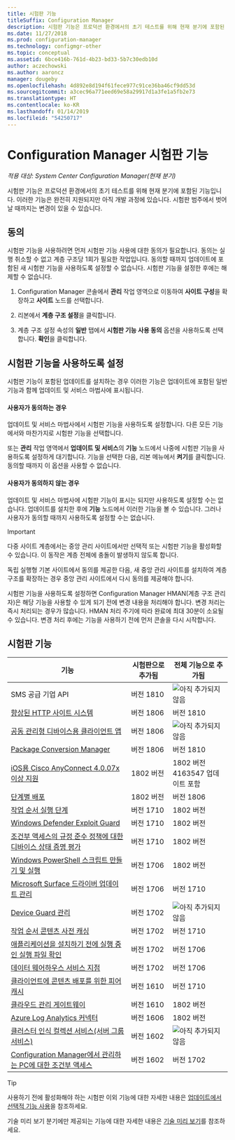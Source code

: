 ```yaml
---
title: 시험판 기능
titleSuffix: Configuration Manager
description: 시험판 기능은 프로덕션 환경에서의 초기 테스트를 위해 현재 분기에 포함된 기능입니다.
ms.date: 11/27/2018
ms.prod: configuration-manager
ms.technology: configmgr-other
ms.topic: conceptual
ms.assetid: 6bce416b-761d-4b23-bd33-5b7c30edb10d
author: aczechowski
ms.author: aaroncz
manager: dougeby
ms.openlocfilehash: 4d892e8d194f61fece977c91ce36ba46cf9dd53d
ms.sourcegitcommit: a3cec96a771eed69e58a29917d1a3fe1a5fb2e73
ms.translationtype: HT
ms.contentlocale: ko-KR
ms.lasthandoff: 01/14/2019
ms.locfileid: "54250717"
---
```

# <a name="pre-release-features-in-configuration-manager"></a>Configuration Manager 시험판 기능

*적용 대상: System Center Configuration Manager(현재 분기)*

시험판 기능은 프로덕션 환경에서의 초기 테스트를 위해 현재 분기에 포함된 기능입니다. 이러한 기능은 완전히 지원되지만 아직 개발 과정에 있습니다. 시험판 범주에서 벗어날 때까지는 변경이 있을 수 있습니다.



## <a name="give-consent"></a>동의  

시험판 기능을 사용하려면 먼저 시험판 기능 사용에 대한 동의가 필요합니다. 동의는 실행 취소할 수 없고 계층 구조당 1회가 필요한 작업입니다. 동의할 때까지 업데이트에 포함된 새 시험판 기능을 사용하도록 설정할 수 없습니다. 시험판 기능을 설정한 후에는 해제할 수 없습니다.

1. Configuration Manager 콘솔에서 **관리** 작업 영역으로 이동하여 **사이트 구성**을 확장하고 **사이트** 노드를 선택합니다.  

2. 리본에서 **계층 구조 설정**을 클릭합니다.  

3. 계층 구조 설정 속성의 **일반** 탭에서 **시험판 기능 사용 동의** 옵션을 사용하도록 선택합니다. **확인**을 클릭합니다.  



## <a name="enabling-pre-release-features"></a>시험판 기능을 사용하도록 설정

시험판 기능이 포함된 업데이트를 설치하는 경우 이러한 기능은 업데이트에 포함된 일반 기능과 함께 업데이트 및 서비스 마법사에 표시됩니다.

#### <a name="if-you-have-given-consent"></a>사용자가 동의하는 경우
업데이트 및 서비스 마법사에서 시험판 기능을 사용하도록 설정합니다. 다른 모든 기능에서와 마찬가지로 시험판 기능을 선택합니다.     

또는 **관리** 작업 영역에서 **업데이트 및 서비스**의 **기능** 노드에서 나중에 시험판 기능을 사용하도록 설정하게 대기합니다. 기능을 선택한 다음, 리본 메뉴에서 **켜기**를 클릭합니다. 동의할 때까지 이 옵션을 사용할 수 없습니다.

#### <a name="if-you-havent-given-consent"></a>사용자가 동의하지 않는 경우
업데이트 및 서비스 마법사에 시험판 기능이 표시는 되지만 사용하도록 설정할 수는 없습니다. 업데이트를 설치한 후에 **기능** 노드에서 이러한 기능을 볼 수 있습니다. 그러나 사용자가 동의할 때까지 사용하도록 설정할 수는 없습니다.


> [!Important]  
> 다중 사이트 계층에서는 중앙 관리 사이트에서만 선택적 또는 시험판 기능을 활성화할 수 있습니다. 이 동작은 계층 전체에 충돌이 발생하지 않도록 합니다. <!--507197-->  
> 
> 독립 실행형 기본 사이트에서 동의를 제공한 다음, 새 중앙 관리 사이트를 설치하여 계층 구조를 확장하는 경우 중앙 관리 사이트에서 다시 동의를 제공해야 합니다.  

시험판 기능을 사용하도록 설정하면 Configuration Manager HMAN(계층 구조 관리자)은 해당 기능을 사용할 수 있게 되기 전에 변경 내용을 처리해야 합니다. 변경 처리는 즉시 처리되는 경우가 많습니다. HMAN 처리 주기에 따라 완료에 최대 30분이 소요될 수 있습니다. 변경 처리 후에는 기능을 사용하기 전에 먼저 콘솔을 다시 시작합니다.



## <a name="pre-release-features"></a>시험판 기능

<!--Note/tip for target article

> [!Note]  
> In this version of Configuration Manager, <feature name> is a pre-release feature. To enable it, see [Pre-release features](/sccm/core/servers/manage/pre-release-features).  


> [!Tip]  
> This feature was first introduced in version 1702 as a [pre-release feature](/sccm/core/servers/manage/pre-release-features). Beginning with version 1706, this feature is no longer a pre-release feature.  

-->


| 기능          | 시험판으로 추가됨 | 전체 기능으로 추가됨 |  
|------------------|----------------------|-------------------------|
| SMS 공급 기업 API <!--1359052--> | 버전 1810 | ![아직 추가되지 않음](media/red_x.png) |
| [향상된 HTTP 사이트 시스템](/sccm/core/plan-design/hierarchy/enhanced-http) <!--1356889,1358228--> | 버전 1806 | 버전 1810 |
| [공동 관리형 디바이스용 클라이언트 앱](/sccm/comanage/workloads#client-apps) <!--1357892--> | 버전 1806 | ![아직 추가되지 않음](media/red_x.png) |
| [Package Conversion Manager](/sccm/apps/pcm/package-conversion-manager) <!--1357861--> | 버전 1806 | 버전 1810 |
| [iOS용 Cisco AnyConnect 4.0.07x 이상 지원](/sccm/mdm/deploy-use/create-vpn-profiles) <!--1357393--> | 1802 버전 | 1802 버전 <br>4163547 업데이트 포함 |
| [단계별 배포](/sccm/osd/deploy-use/create-phased-deployment-for-task-sequence) <!--1356837--> | 1802 버전 | 버전 1806 |
| [작업 순서 실행 단계](/sccm/osd/deploy-use/manage-task-sequences-to-automate-tasks#add-child-task-sequences-to-a-task-sequence) <!--1261338--> |  버전 1710 | 1802 버전 |
| [Windows Defender Exploit Guard](/sccm/protect/deploy-use/create-deploy-exploit-guard-policy) <!--1355468--> | 버전 1710 | 1802 버전 |
| [조건부 액세스의 규정 준수 정책에 대한 디바이스 상태 증명 평가](/sccm/mdm/deploy-use/manage-access-to-o365-services-for-pcs-managed-by-sccm) <!--1235616--> | 버전 1710 | 1802 버전 |
| [Windows PowerShell 스크립트 만들기 및 실행](/sccm/apps/deploy-use/create-deploy-scripts) <!--1236459--> | 버전 1706 | 1802 버전 |
| [Microsoft Surface 드라이버 업데이트 관리](/sccm/sum/get-started/configure-classifications-and-products) <!--1098490--> | 버전 1706 | 버전 1710 |
| [Device Guard 관리](/sccm/protect/deploy-use/use-device-guard-with-configuration-manager) <!--1355092 (1319346)--> | 버전 1702 | ![아직 추가되지 않음](media/red_x.png) |
| [작업 순서 콘텐츠 사전 캐싱](/sccm/osd/deploy-use/create-a-task-sequence-to-upgrade-an-operating-system#configure-pre-cache-content) <!--1021244--> | 버전 1702 | 버전 1710 |
| [애플리케이션을 설치하기 전에 실행 중인 실행 파일 확인](/sccm/apps/deploy-use/deploy-applications#how-to-check-for-running-executable-files-before-installing-an-application) <!--1284624--> | 버전 1702 | 버전 1706 |
| [데이터 웨어하우스 서비스 지점](/sccm/core/servers/manage/data-warehouse) <!--1277922--> | 버전 1702 | 버전 1706 |
| [클라이언트에 콘텐츠 배포를 위한 피어 캐시](/sccm/core/plan-design/hierarchy/client-peer-cache) <!--1101436--> | 버전 1610 | 버전 1710 |
| [클라우드 관리 게이트웨이](/sccm/core/clients/manage/plan-cloud-management-gateway) <!--1101764--> | 버전 1610 | 1802 버전 |
| [Azure Log Analytics 커넥터](/sccm/core/clients/manage/sync-data-log-analytics) <!--1236739--> | 버전 1606 | 1802 버전 |
| [클러스터 인식 컬렉션 서비스(서버 그룹 서비스)](/sccm/core/get-started/capabilities-in-technical-preview-1605#BKMK_ServerGroups) <!--1081776--> | 버전 1602 | ![아직 추가되지 않음](media/red_x.png) |
| [Configuration Manager에서 관리하는 PC에 대한 조건부 액세스](/sccm/mdm/deploy-use/manage-access-to-o365-services-for-pcs-managed-by-sccm) <!--  --> | 버전 1602 | 버전 1702 |

<!--Image used = ![Not yet](media/red_x.png) -->

> [!Tip]  
> 사용하기 전에 활성화해야 하는 시험판 이외 기능에 대한 자세한 내용은 [업데이트에서 선택적 기능 사용](/sccm/core/servers/manage/install-in-console-updates#bkmk_options)을 참조하세요.  
> 
> 기술 미리 보기 분기에만 제공되는 기능에 대한 자세한 내용은 [기술 미리 보기](/sccm/core/get-started/technical-preview)를 참조하세요.  
